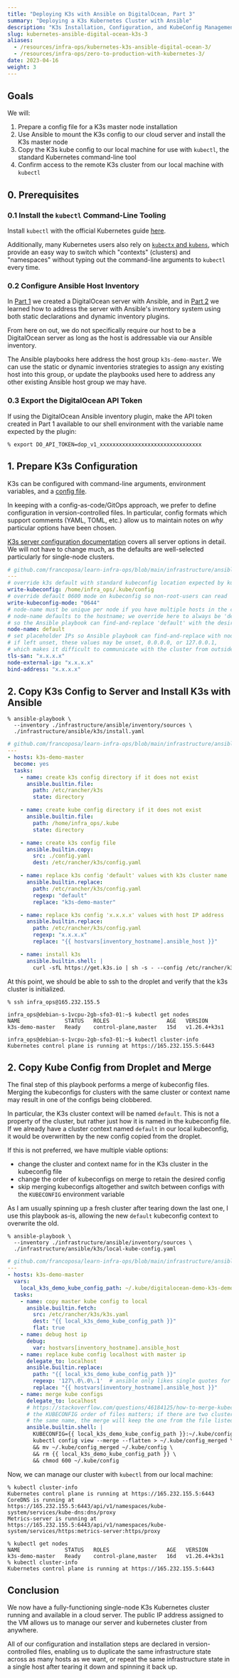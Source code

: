 ```yaml
---
title: "Deploying K3s with Ansible on DigitalOcean, Part 3"
summary: "Deploying a K3s Kubernetes Cluster with Ansible"
description: "K3s Installation, Configuration, and KubeConfig Management with Ansible"
slug: kubernetes-ansible-digital-ocean-k3s-3
aliases:
  - /resources/infra-ops/kubernetes-k3s-ansible-digital-ocean-3/
  - /resources/infra-ops/zero-to-production-with-kubernetes-3/
date: 2023-04-16
weight: 3
---
```


## Goals

We will:

1. Prepare a config file for a K3s master node installation
2. Use Ansible to mount the K3s config to our cloud server and install the K3s master node
3. Copy the K3s kube config to our local machine for use with `kubectl`, the standard Kubernetes command-line tool
4. Confirm access to the remote K3s cluster from our local machine with `kubectl`

## 0. Prerequisites

### 0.1 Install the `kubectl` Command-Line Tooling

Install `kubectl` with the official Kubernetes guide [here](https://kubernetes.io/docs/tasks/tools/#kubectl).

Additionally, many Kubernetes users also rely on [`kubectx` and `kubens`](https://github.com/ahmetb/kubectx),
which provide an easy way to switch which "contexts" (clusters) and "namespaces"
without typing out the command-line arguments to `kubectl` every time.

### 0.2 Configure Ansible Host Inventory

In [Part 1](/resources/infra-ops/zero-to-production-with-kubernetes-1) we created a DigitalOcean server with Ansible,
and in [Part 2](/resources/infra-ops/zero-to-production-with-kubernetes-2) we learned how to address the server
with Ansible's inventory system using both static declarations and dynamic inventory plugins.

From here on out, we do not specifically require our host to be a DigitalOcean server
as long as the host is addressable via our Ansible inventory.

The Ansible playbooks here address the host group `k3s-demo-master`.
We can use the static or dynamic inventories strategies to assign any existing host into this group,
or update the playbooks used here to address any other existing Ansible host group we may have.

### 0.3 Export the DigitalOcean API Token

If using the DigitalOcean Ansible inventory plugin, make the API token created in Part 1
available to our shell environment with the variable name expected by the plugin:

```shell
% export DO_API_TOKEN=dop_v1_xxxxxxxxxxxxxxxxxxxxxxxxxxxxxxxx
```

## 1. Prepare K3s Configuration

K3s can be configured with command-line arguments, environment variables, and a [config file](https://docs.k3s.io/installation/configuration#configuration-file).

In keeping with a config-as-code/GitOps approach, we prefer to define configuration in version-controlled files.
In particular, config formats which support comments (YAML, TOML, etc.) allow us to maintain notes on *why* particular options have been chosen.

[K3s server configuration documentation](https://docs.k3s.io/cli/server) covers all server options in detail.
We will not have to change much, as the defaults are well-selected particularly for single-node clusters.

```yaml
# github.com/francoposa/learn-infra-ops/blob/main/infrastructure/ansible/k3s/config.yaml
---
# override k3s default with standard kubeconfig location expected by kubectl
write-kubeconfig: /home/infra_ops/.kube/config
# override default 0600 mode on kubeconfig so non-root-users can read
write-kubeconfig-mode: "0644"
# node-name must be unique per node if you have multiple hosts in the cluster
# node-name defaults to the hostname; we override here to always be 'default',
# so the Ansible playbook can find-and-replace 'default' with the desired name
node-name: default
# set placeholder IPs so Ansible playbook can find-and-replace with node's public IP
# if left unset, these values may be unset, 0.0.0.0, or 127.0.0.1,
# which makes it difficult to communicate with the cluster from outside the host
tls-san: "x.x.x.x"
node-external-ip: "x.x.x.x"
bind-address: "x.x.x.x"
```

## 2. Copy K3s Config to Server and Install K3s with Ansible

```shell
% ansible-playbook \
  --inventory ./infrastructure/ansible/inventory/sources \
  ./infrastructure/ansible/k3s/install.yaml
```

```yaml
# github.com/francoposa/learn-infra-ops/blob/main/infrastructure/ansible/k3s/install.yaml
---
- hosts: k3s-demo-master
  become: yes
  tasks:
    - name: create k3s config directory if it does not exist
      ansible.builtin.file:
        path: /etc/rancher/k3s
        state: directory

    - name: create kube config directory if it does not exist
      ansible.builtin.file:
        path: /home/infra_ops/.kube
        state: directory

    - name: create k3s config file
      ansible.builtin.copy:
        src: ./config.yaml
        dest: /etc/rancher/k3s/config.yaml

    - name: replace k3s config 'default' values with k3s cluster name
      ansible.builtin.replace:
        path: /etc/rancher/k3s/config.yaml
        regexp: "default"
        replace: "k3s-demo-master"

    - name: replace k3s config 'x.x.x.x' values with host IP address
      ansible.builtin.replace:
        path: /etc/rancher/k3s/config.yaml
        regexp: "x.x.x.x"
        replace: "{{ hostvars[inventory_hostname].ansible_host }}"

    - name: install k3s
      ansible.builtin.shell: |
        curl -sfL https://get.k3s.io | sh -s - --config /etc/rancher/k3s/config.yaml
```
At this point, we should be able to ssh to the droplet and verify that the k3s cluster is initialized.

```shell
% ssh infra_ops@165.232.155.5

infra_ops@debian-s-1vcpu-2gb-sfo3-01:~$ kubectl get nodes
NAME              STATUS   ROLES                  AGE   VERSION
k3s-demo-master   Ready    control-plane,master   15d   v1.26.4+k3s1

infra_ops@debian-s-1vcpu-2gb-sfo3-01:~$ kubectl cluster-info
Kubernetes control plane is running at https://165.232.155.5:6443
```

## 2. Copy Kube Config from Droplet and Merge

The final step of this playbook performs a merge of kubeconfig files.
Merging the kubeconfigs for clusters with the same cluster or context name may result in one of the configs being clobbered.

In particular, the K3s cluster context will be named `default`.
This is not a property of the cluster, but rather just how it is named in the kubeconfig file.
If we already have a cluster context named `default` in our local kubeconfig, it would be overwritten by the new config copied from the droplet.

If this is not preferred, we have multiple viable options:
* change the cluster and context name for in the K3s cluster in the kubeconfig file
* change the order of kubeconfigs on merge to retain the desired config
* skip merging kubeconfigs altogether and switch between configs with the `KUBECONFIG` environment variable

As I am usually spinning up a fresh cluster after tearing down the last one,
I use this playbook as-is, allowing the new `default` kubeconfig context to overwrite the old.

```shell
% ansible-playbook \
  --inventory ./infrastructure/ansible/inventory/sources \
  ./infrastructure/ansible/k3s/local-kube-config.yaml
```

```yaml
# github.com/francoposa/learn-infra-ops/blob/main/infrastructure/ansible/k3s/local-kube-config.yaml
---
- hosts: k3s-demo-master
  vars:
    local_k3s_demo_kube_config_path: ~/.kube/digitalocean-demo-k3s-demo.yaml
  tasks:
    - name: copy master kube config to local
      ansible.builtin.fetch:
        src: /etc/rancher/k3s/k3s.yaml
        dest: "{{ local_k3s_demo_kube_config_path }}"
        flat: true
    - name: debug host ip
      debug:
        var: hostvars[inventory_hostname].ansible_host
    - name: replace kube config localhost with master ip
      delegate_to: localhost
      ansible.builtin.replace:
        path: "{{ local_k3s_demo_kube_config_path }}"
        regexp: '127\.0\.0\.1'  # ansible only likes single quotes for this regex
        replace: "{{ hostvars[inventory_hostname].ansible_host }}"
    - name: merge kube configs
      delegate_to: localhost
      # https://stackoverflow.com/questions/46184125/how-to-merge-kubectl-config-file-with-kube-config
      # the KUBECONFIG order of files matters; if there are two clusters or users with
      # the same name, the merge will keep the one from the file listed first
      ansible.builtin.shell: |
        KUBECONFIG={{ local_k3s_demo_kube_config_path }}:~/.kube/config \
        kubectl config view --merge --flatten > ~/.kube/config_merged \
        && mv ~/.kube/config_merged ~/.kube/config \
        && rm {{ local_k3s_demo_kube_config_path }} \
        && chmod 600 ~/.kube/config

```
Now, we can manage our cluster with `kubectl` from our local machine:

```shell
% kubectl cluster-info
Kubernetes control plane is running at https://165.232.155.5:6443
CoreDNS is running at https://165.232.155.5:6443/api/v1/namespaces/kube-system/services/kube-dns:dns/proxy
Metrics-server is running at https://165.232.155.5:6443/api/v1/namespaces/kube-system/services/https:metrics-server:https/proxy

% kubectl get nodes
NAME              STATUS   ROLES                  AGE   VERSION
k3s-demo-master   Ready    control-plane,master   16d   v1.26.4+k3s1
% kubectl cluster-info
Kubernetes control plane is running at https://165.232.155.5:6443

```

## Conclusion

We now have a fully-functioning single-node K3s Kubernetes cluster running and available in a cloud server.
The public IP address assigned to the VM allows us to manage our server and kubernetes cluster from anywhere.

All of our configuration and installation steps are declared in version-controlled files,
enabling us to duplicate the same infrastructure state across as many hosts as we want,
or repeat the same infrastructure state in a single host after tearing it down and spinning it back up.
